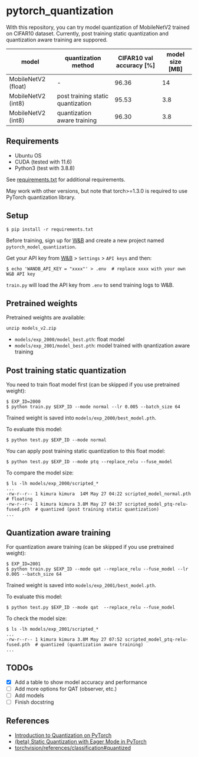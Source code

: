 # pytorch_quantization

With this repository, you can try model quantization of MobileNetV2 trained on CIFAR10 dataset.
Currently, post training static quantization and quantization aware training are suppored.

|model               |quantization method                |CIFAR10 val accuracy [%] |model size [MB]
|---                 |---                                |---                      |---
|MobileNetV2 (float) |-                                  |96.36                    |14
|MobileNetV2 (int8)  |post training static quantization  |95.53                    |3.8
|MobileNetV2 (int8)  |quantization aware training        |96.30                    |3.8

## Requirements

- Ubuntu OS
- CUDA (tested with 11.6)
- Python3 (test with 3.8.8)

See [requirements.txt](requirements.txt) for additional requirements.

May work with other versions, but note that torch>=1.3.0 is required to use PyTorch quantization library.

## Setup

```
$ pip install -r requirements.txt
```

Before training, sign up for [W&B](https://wandb.ai)
and create a new project named `pytorch_model_quantization`.

Get your API key from [W&B](https://wandb.ai) > `Settings` > `API keys` and then:

```
$ echo 'WANDB_API_KEY = "xxxx"' > .env  # replace xxxx with your own W&B API key
```

`train.py` will load the API key from `.env` to send training logs to W&B.

## Pretrained weights

Pretrained weights are available:

```
unzip models_v2.zip
```

- `models/exp_2000/model_best.pth`: float model
- `models/exp_2001/model_best.pth`: model trained with qnantization aware training

## Post training static quantization

You need to train float model first (can be skipped if you use pretrained weight):

```
$ EXP_ID=2000
$ python train.py $EXP_ID --mode normal --lr 0.005 --batch_size 64
```

Trained weight is saved into `models/exp_2000/best_model.pth`.

To evaluate this model:

```
$ python test.py $EXP_ID --mode normal
```

You can apply post training static quantization to this float model:

```
$ python test.py $EXP_ID --mode ptq --replace_relu --fuse_model
```

To compare the model size:

```
$ ls -lh models/exp_2000/scripted_*
...
-rw-r--r-- 1 kimura kimura  14M May 27 04:22 scripted_model_normal.pth  # floating
-rw-r--r-- 1 kimura kimura 3.8M May 27 04:37 scripted_model_ptq-relu-fused.pth  # quantized (post training static quantization)
...
```

## Quantization aware training

For quantization aware training (can be skipped if you use pretrained weight):

```
$ EXP_ID=2001
$ python train.py $EXP_ID --mode qat --replace_relu --fuse_model --lr 0.005 --batch_size 64
```

Trained weight is saved into `models/exp_2001/best_model.pth`.

To evaluate this model:

```
$ python test.py $EXP_ID --mode qat  --replace_relu --fuse_model
```

To check the model size:

```
$ ls -lh models/exp_2001/scripted_*
...
-rw-r--r-- 1 kimura kimura 3.8M May 27 07:52 scripted_model_ptq-relu-fused.pth  # quantized (quantization aware training)
...
```

## TODOs

- [x] Add a table to show model accuracy and performance
- [ ] Add more options for QAT (observer, etc.)
- [ ] Add models
- [ ] Finish docstring

## References

- [Introduction to Quantization on PyTorch](https://pytorch.org/blog/introduction-to-quantization-on-pytorch/)
- [(beta) Static Quantization with Eager Mode in PyTorch](https://pytorch.org/tutorials/advanced/static_quantization_tutorial.html)
- [torchvision/references/classification#quantized](https://github.com/pytorch/vision/tree/main/references/classification#quantized)
